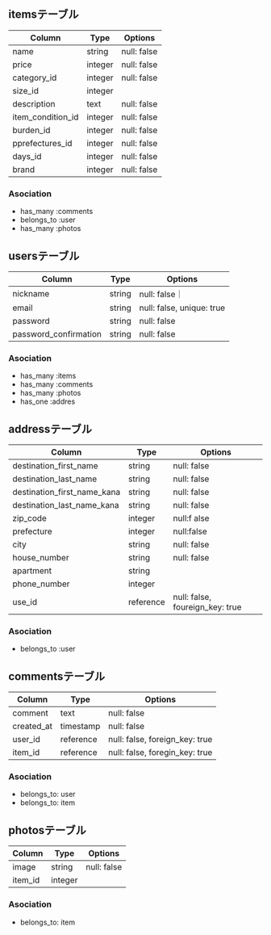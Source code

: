 ## itemsテーブル

|Column|Type|Options|
|------|----|-------|
|name|string|null: false|
|price|integer|null: false|
|category_id|integer|null: false|
|size_id|integer||
|description|text|null: false|
|item_condition_id|integer|null: false|
|burden_id|integer|null: false|
|pprefectures_id|integer|null: false|
|days_id|integer|null: false|
|brand|integer|null: false|
### Asociation
- has_many :comments
- belongs_to :user
- has_many :photos

## usersテーブル

|Column|Type|Options|
|------|----|-------|
|nickname|string|null: false｜
|email|string|null: false, unique: true|
|password|string|null: false|
|password_confirmation|string|null: false|
### Asociation
- has_many :items
- has_many :comments
- has_many :photos
- has_one :addres

## addressテーブル

|Column|Type|Options|
|------|----|-------|
|destination_first_name|string|null: false|
|destination_last_name|string|null: false|
|destination_first_name_kana|string|null: false|
|destination_last_name_kana|string|null: false|
|zip_code|integer|null:f alse|
|prefecture|integer|null:false|
|city|string|null: false|
|house_number|string|null: false|
|apartment|string||
|phone_number|integer||
|use_id|reference|null: false, foureign_key: true|
### Asociation
- belongs_to :user

## commentsテーブル
|Column|Type|Options|
|------|----|-------|
|comment|text|null: false|
|created_at|timestamp|null: false|
|user_id|reference|null: false, foreign_key: true|
|item_id|reference|null: false, foregin_key: true|
### Asociation
- belongs_to: user
- belongs_to: item

## photosテーブル
|Column|Type|Options|
|------|----|-------|
|image|string|null: false|
|item_id|integer||
### Asociation
- belongs_to: item
